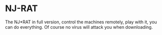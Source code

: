 # NJ-RAT
The NJ*RAT in full version, control the machines remotely, play with it, you can do everything. Of course no virus will attack you when downloading.
